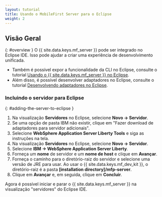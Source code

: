 ```yaml
---
layout: tutorial
title: Usando o MobileFirst Server para o Eclipse
weight: 2
---
```

<!-- NLS_CHARSET=UTF-8 -->
## Visão Geral
{: #overview }
O {{ site.data.keys.mf_server }} pode ser integrado no Eclipse IDE. Isso pode ajudar a criar uma experiência de desenvolvimento unificada.

* Também é possível expor a funcionalidade da CLI no Eclipse, consulte o tutorial [Usando o {{ site.data.keys.mf_server }} no Eclipse](../../../../application-development/using-mobilefirst-cli-in-eclipse).
* Além disso, é possível desenvolver adaptadores no Eclipse, consulte o tutorial [Desenvolvendo adaptadores no Eclipse](../../../../adapters/developing-adapters).

### Incluindo o servidor para Eclipse
{: #adding-the-server-to-eclipse }
1. Na visualização **Servidores** no Eclipse, selecione **Novo → Servidor**.
2. Se uma opção de pasta IBM não existir, clique em "Fazer download de adaptadores para servidor adicionais".
3. Selecione **WebSphere Application Server Liberty Tools** e siga as instruções na tela.
4. Na visualização **Servidores** no Eclipse, selecione **Novo → Servidor**.
5. Selecione **IBM → WebSphere Application Server Liberty**.
6. Forneça um **nome** de servidor e um **nome de host** e clique em **Avançar**.
7. Forneça o caminho para o diretório-raiz do servidor e selecione uma versão de JRE para usar. Ao usar o {{ site.data.keys.mf_dev_kit }}, o diretório-raiz é a pasta **[installation directory]/mfp-server**.
8. Clique em **Avançar** e, em seguida, clique em **Concluir**.

Agora é possível iniciar e parar o {{ site.data.keys.mf_server }} na visualização "servidores" do Eclipse IDE.
